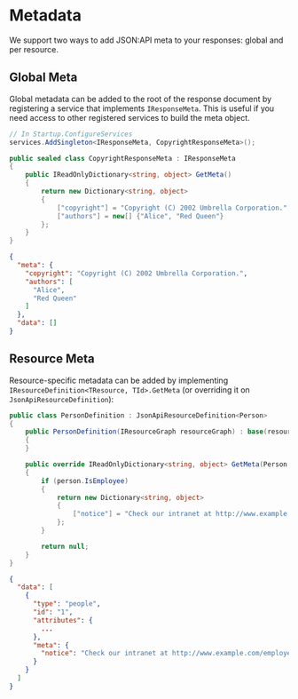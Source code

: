 # Metadata

We support two ways to add JSON:API meta to your responses: global and per resource.

## Global Meta

Global metadata can be added to the root of the response document by registering a service that implements `IResponseMeta`.
This is useful if you need access to other registered services to build the meta object.

```c#
// In Startup.ConfigureServices
services.AddSingleton<IResponseMeta, CopyrightResponseMeta>();

public sealed class CopyrightResponseMeta : IResponseMeta
{
    public IReadOnlyDictionary<string, object> GetMeta()
    {
        return new Dictionary<string, object>
        {
            ["copyright"] = "Copyright (C) 2002 Umbrella Corporation.",
            ["authors"] = new[] {"Alice", "Red Queen"}
        };
    }
}
```

```json
{
  "meta": {
    "copyright": "Copyright (C) 2002 Umbrella Corporation.",
    "authors": [
      "Alice",
      "Red Queen"
    ]
  },
  "data": []
}
```

## Resource Meta

Resource-specific metadata can be added by implementing `IResourceDefinition<TResource, TId>.GetMeta` (or overriding it on `JsonApiResourceDefinition`):

```c#
public class PersonDefinition : JsonApiResourceDefinition<Person>
{
    public PersonDefinition(IResourceGraph resourceGraph) : base(resourceGraph)
    {
    }

    public override IReadOnlyDictionary<string, object> GetMeta(Person person)
    {
        if (person.IsEmployee)
        {
            return new Dictionary<string, object>
            {
                ["notice"] = "Check our intranet at http://www.example.com/employees/" + person.StringId + " for personal details."
            };
        }

        return null;
    }
}
```

```json
{
  "data": [
    {
      "type": "people",
      "id": "1",
      "attributes": {
        ...
      },
      "meta": {
        "notice": "Check our intranet at http://www.example.com/employees/1 for personal details."
      }
    }
  ]
}
```
